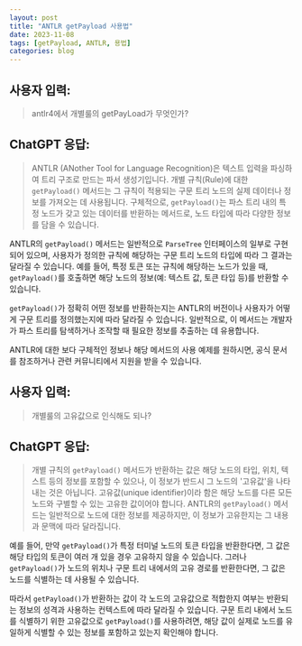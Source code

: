 ```yaml
---
layout: post
title: "ANTLR getPayload 사용법"
date: 2023-11-08
tags: [getPayload, ANTLR, 용법]
categories: blog
---
```


## 사용자 입력:
> antlr4에서 개별룰의 getPayLoad가 무엇인가?

## ChatGPT 응답:
> ANTLR (ANother Tool for Language Recognition)은 텍스트 입력을 파싱하여 트리 구조로 만드는 파서 생성기입니다. 개별 규칙(Rule)에 대한 `getPayload()` 메서드는 그 규칙이 적용되는 구문 트리 노드의 실제 데이터나 정보를 가져오는 데 사용됩니다. 구체적으로, `getPayload()`는 파스 트리 내의 특정 노드가 갖고 있는 데이터를 반환하는 메서드로, 노드 타입에 따라 다양한 정보를 담을 수 있습니다.

ANTLR의 `getPayload()` 메서드는 일반적으로 `ParseTree` 인터페이스의 일부로 구현되어 있으며, 사용자가 정의한 규칙에 해당하는 구문 트리 노드의 타입에 따라 그 결과는 달라질 수 있습니다. 예를 들어, 특정 토큰 또는 규칙에 해당하는 노드가 있을 때, `getPayload()`를 호출하면 해당 노드의 정보(예: 텍스트 값, 토큰 타입 등)를 반환할 수 있습니다.

`getPayload()`가 정확히 어떤 정보를 반환하는지는 ANTLR의 버전이나 사용자가 어떻게 구문 트리를 정의했는지에 따라 달라질 수 있습니다. 일반적으로, 이 메서드는 개발자가 파스 트리를 탐색하거나 조작할 때 필요한 정보를 추출하는 데 유용합니다.

ANTLR에 대한 보다 구체적인 정보나 해당 메서드의 사용 예제를 원하시면, 공식 문서를 참조하거나 관련 커뮤니티에서 지원을 받을 수 있습니다.

## 사용자 입력:
> 개별룰의 고유값으로 인식해도 되나?

## ChatGPT 응답:
> 개별 규칙의 `getPayload()` 메서드가 반환하는 값은 해당 노드의 타입, 위치, 텍스트 등의 정보를 포함할 수 있으나, 이 정보가 반드시 그 노드의 '고유값'을 나타내는 것은 아닙니다. 고유값(unique identifier)이라 함은 해당 노드를 다른 모든 노드와 구별할 수 있는 고유한 값이어야 합니다. ANTLR의 `getPayload()` 메서드는 일반적으로 노드에 대한 정보를 제공하지만, 이 정보가 고유한지는 그 내용과 문맥에 따라 달라집니다.

예를 들어, 만약 `getPayload()`가 특정 터미널 노드의 토큰 타입을 반환한다면, 그 값은 해당 타입의 토큰이 여러 개 있을 경우 고유하지 않을 수 있습니다. 그러나 `getPayload()`가 노드의 위치나 구문 트리 내에서의 고유 경로를 반환한다면, 그 값은 노드를 식별하는 데 사용될 수 있습니다.

따라서 `getPayload()`가 반환하는 값이 각 노드의 고유값으로 적합한지 여부는 반환되는 정보의 성격과 사용하는 컨텍스트에 따라 달라질 수 있습니다. 구문 트리 내에서 노드를 식별하기 위한 고유값으로 `getPayload()`를 사용하려면, 해당 값이 실제로 노드를 유일하게 식별할 수 있는 정보를 포함하고 있는지 확인해야 합니다.

